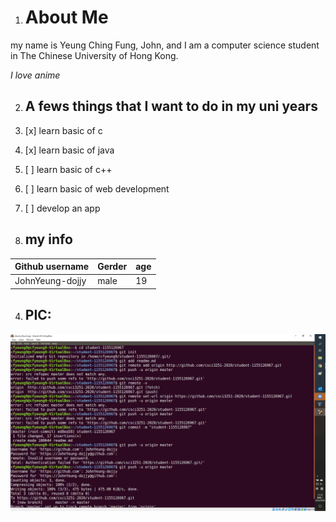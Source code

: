 1. # About Me

my name is Yeung Ching Fung, John, and I am a computer science student in The Chinese University of Hong Kong.

*I love anime*

2. ## A fews things that I want to do in my uni years
1. [x] learn basic of c
2. [x] learn basic of java
3. [ ] learn basic of c++
4. [ ] learn basic of web development
5. [ ] develop an app



3. ## my info
Github username | Gerder | age
--- | --- | ---
JohnYeung-dojjy | male | 19 

4. ## PIC:
![alt text](https://github.com/csci3251-2020/student-1155126967/blob/master/project%20milestone%202.png)

